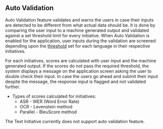 ## Auto Validation
Auto Validation feature validates and warns the users in case their inputs are detected to be different from what actual data should be. It is done by comparing the user input to a machine generated output and validated against a set threshold limit for every initiative. When Auto Validation is enabled for the application, user inputs during the validation are screened depending upon the [threshold](src/constants/constants.ts) set for each language in their respective initiatives.

For each initiatives, scores are calculated with user input and the machine generated output. If the scores do not pass the required threshold, the system displays a message on the application screen asking the user to double check their input. In case the users go ahead and submit their input despite the message, the response input is flagged and not validated further. 

* Types of scores calculated for initiatives:
  * ASR - WER (Word Error Rate)
  * OCR - Levenstein method
  * Parallel - BleuScore method

The Text Initiative currently does not support auto validation feature.
